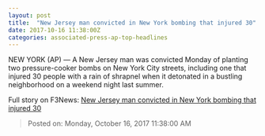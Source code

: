 ```yaml
---
layout: post
title:  "New Jersey man convicted in New York bombing that injured 30"
date: 2017-10-16 11:38:00Z
categories: associated-press-ap-top-headlines
---
```


NEW YORK (AP) — A New Jersey man was convicted Monday of planting two pressure-cooker bombs on New York City streets, including one that injured 30 people with a rain of shrapnel when it detonated in a bustling neighborhood on a weekend night last summer.


Full story on F3News: [New Jersey man convicted in New York bombing that injured 30](http://www.f3nws.com/n/2ajzrC)

> Posted on: Monday, October 16, 2017 11:38:00 AM
